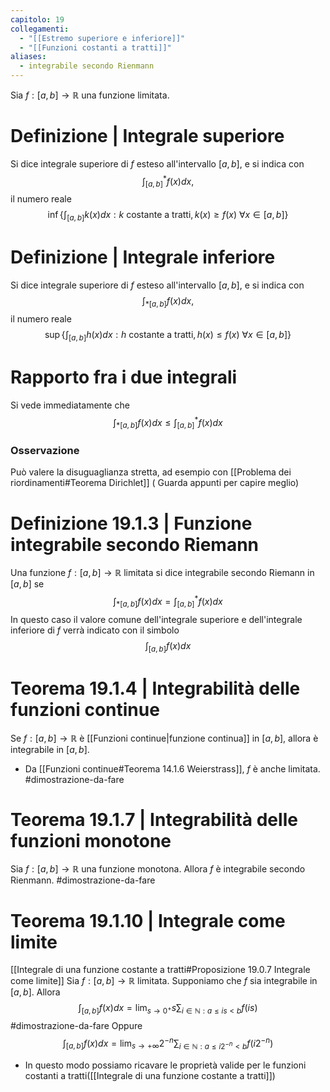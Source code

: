 ```yaml
---
capitolo: 19
collegamenti:
  - "[[Estremo superiore e inferiore]]"
  - "[[Funzioni costanti a tratti]]"
aliases:
  - integrabile secondo Rienmann
---
```

Sia $f:[a,b]\to\mathbb{R}$ una funzione limitata.
# Definizione | Integrale superiore
Si dice integrale superiore di $f$ esteso all'intervallo $[a,b]$, e si indica con
$$\int_{[a,b]}^{*} f(x) dx,$$
il numero reale 
$$\inf\{\int_{[a,b]}k(x) dx: k \mbox{ costante a tratti}, k(x)\ge f(x)\ \forall x \in [a,b]\}$$
# Definizione | Integrale inferiore 
Si dice integrale superiore di $f$ esteso all'intervallo $[a,b]$, e si indica con
$$\int_{{*}[a,b]} f(x) dx,$$
il numero reale 
$$\sup\{\int_{[a,b]}h(x) dx: h \mbox{ costante a tratti}, h(x)\le f(x)\ \forall x \in [a,b]\}$$
# Rapporto fra i due integrali
Si vede immediatamente che 
$$\int_{*[a,b]} f(x)dx \le \int_{[a,b]}^{*}f(x)dx$$

### Osservazione 
Può valere la disuguaglianza stretta, ad esempio con [[Problema dei riordinamenti#Teorema Dirichlet]] ( Guarda appunti per capire meglio)

# Definizione 19.1.3 | Funzione integrabile secondo Riemann
Una funzione $f:[a,b]\to\mathbb{R}$ limitata si dice integrabile secondo Riemann in $[a,b]$ se
$$\int_{*[a,b]} f(x)dx = \int_{[a,b]}^{*}f(x)dx$$
In questo caso il valore comune dell'integrale superiore e dell'integrale inferiore di $f$ verrà indicato con il simbolo
$$\int_{[a,b]}f(x) dx$$
# Teorema 19.1.4 | Integrabilità delle funzioni continue 
Se $f:[a,b]\to\mathbb{R}$ è [[Funzioni continue|funzione continua]] in $[a,b]$, allora è integrabile in $[a,b]$.
- Da [[Funzioni continue#Teorema 14.1.6 Weierstrass]], $f$ è anche limitata.
#dimostrazione-da-fare 

# Teorema 19.1.7 | Integrabilità delle funzioni monotone
Sia $f:[a,b]\to\mathbb{R}$ una funzione monotona. Allora $f$ è integrabile secondo Rienmann.
#dimostrazione-da-fare 

# Teorema 19.1.10 | Integrale come limite
[[Integrale di una funzione costante a tratti#Proposizione 19.0.7 Integrale come limite]]
Sia $f:[a,b]\to\mathbb{R}$ limitata.
Supponiamo che $f$ sia integrabile in $[a,b]$. Allora
$$\int_{[a,b]}f(x)dx=\lim_{s\to 0^+}s\sum_{i\in\mathbb{N}:a\le is < b}f(is)$$
#dimostrazione-da-fare 
Oppure
$$\int_{[a,b]}f(x)dx=\lim_{s\to +\infty}2^{-n}\sum_{i\in\mathbb{N}:a\le i2^{-n} < b}f(i2^{-n})$$
- In questo modo possiamo ricavare le proprietà valide per le funzioni costanti a tratti([[Integrale di una funzione costante a tratti]])